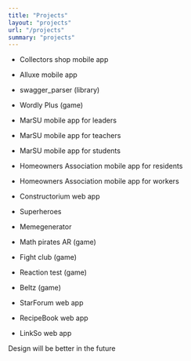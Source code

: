 ```yaml
---
title: "Projects"
layout: "projects"
url: "/projects"
summary: "projects"
---
```


- Collectors shop mobile app

- Alluxe mobile app

- swagger_parser (library)

- Wordly Plus (game)

- MarSU mobile app for leaders

- MarSU mobile app for teachers

- MarSU mobile app for students

- Homeowners Association mobile app for residents

- Homeowners Association mobile app for workers

- Constructorium web app

- Superheroes 

- Memegenerator

- Math pirates AR (game)

- Fight club (game)

- Reaction test (game)

- Beltz (game)

- StarForum web app

- RecipeBook web app

- LinkSo web app

Design will be better in the future
